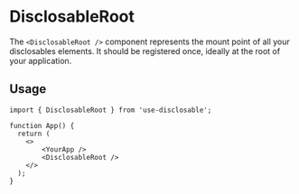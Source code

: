 # DisclosableRoot

The `<DisclosableRoot />` component represents the mount point of all your disclosables elements.
It should be registered once, ideally at the root of your application.

## Usage

```tsx
import { DisclosableRoot } from 'use-disclosable';

function App() {
  return (
    <>
        <YourApp />
        <DisclosableRoot />
    </>
  );
}
```